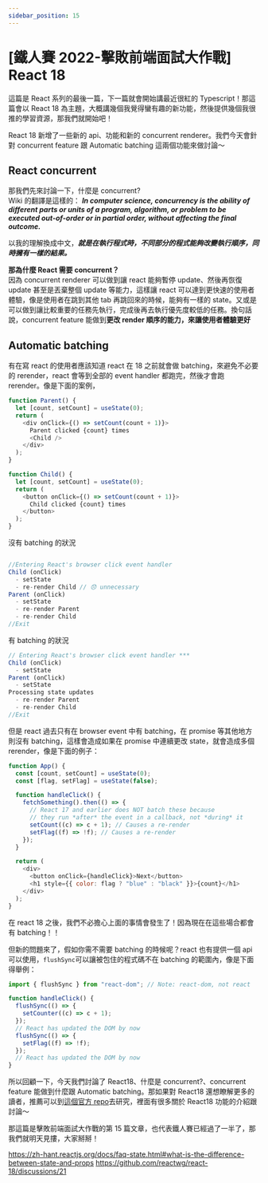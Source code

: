 ```yaml
---
sidebar_position: 15
---
```


# [鐵人賽 2022-擊敗前端面試大作戰] React 18

這篇是 React 系列的最後一篇，下一篇就會開始講最近很紅的 Typescript！那這篇會以 React 18 為主題，大概講幾個我覺得蠻有趣的新功能，然後提供幾個我很推的學習資源，那我們就開始吧！

React 18 新增了一些新的 api、功能和新的 concurrent renderer。我們今天會針對 concurrent feature 跟 Automatic batching 這兩個功能來做討論～

## React concurrent

那我們先來討論一下，什麼是 concurrent?  
Wiki 的翻譯是這樣的： **_In computer science, concurrency is the ability of different parts or units of a program, algorithm, or problem to be executed out-of-order or in partial order, without affecting the final outcome._**

以我的理解換成中文，**_就是在執行程式時，不同部分的程式能夠改變執行順序，同時擁有一樣的結果。_**

**那為什麼 React 需要 concurrent？**  
因為 concurrent renderer 可以做到讓 react 能夠暫停 update、然後再恢復 update 甚至是丟棄整個 update 等能力，這樣讓 react 可以達到更快速的使用者體驗，像是使用者在跳到其他 tab 再跳回來的時候，能夠有一樣的 state。又或是可以做到讓比較重要的任務先執行，完成後再去執行優先度較低的任務。換句話說，concurrent feature 能做到**更改 render 順序的能力，來讓使用者體驗更好**

## Automatic batching

有在寫 react 的使用者應該知道 react 在 18 之前就會做 batching，來避免不必要的 rerender，react 會等到全部的 event handler 都跑完，然後才會跑 rerender。像是下面的案例，

```js
function Parent() {
  let [count, setCount] = useState(0);
  return (
    <div onClick={() => setCount(count + 1)}>
      Parent clicked {count} times
      <Child />
    </div>
  );
}

function Child() {
  let [count, setCount] = useState(0);
  return (
    <button onClick={() => setCount(count + 1)}>
      Child clicked {count} times
    </button>
  );
}
```

沒有 batching 的狀況

```js

//Entering React's browser click event handler
Child (onClick)
  - setState
  - re-render Child // 😞 unnecessary
Parent (onClick)
  - setState
  - re-render Parent
  - re-render Child
//Exit

```

有 batching 的狀況

```js
// Entering React's browser click event handler ***
Child (onClick)
  - setState
Parent (onClick)
  - setState
Processing state updates
  - re-render Parent
  - re-render Child
//Exit

```

但是 react 過去只有在 browser event 中有 batching，在 promise 等其他地方則沒有 batching，這樣會造成如果在 promise 中連續更改 state，就會造成多個 rerender，像是下面的例子：

```js
function App() {
  const [count, setCount] = useState(0);
  const [flag, setFlag] = useState(false);

  function handleClick() {
    fetchSomething().then(() => {
      // React 17 and earlier does NOT batch these because
      // they run *after* the event in a callback, not *during* it
      setCount((c) => c + 1); // Causes a re-render
      setFlag((f) => !f); // Causes a re-render
    });
  }

  return (
    <div>
      <button onClick={handleClick}>Next</button>
      <h1 style={{ color: flag ? "blue" : "black" }}>{count}</h1>
    </div>
  );
}
```

在 react 18 之後，我們不必擔心上面的事情會發生了！因為現在在這些場合都會有 batching！！

但新的問題來了，假如你需不需要 batching 的時候呢？react 也有提供一個 api 可以使用，`flushSync`可以讓被包住的程式碼不在 batching 的範圍內，像是下面得舉例：

```js
import { flushSync } from "react-dom"; // Note: react-dom, not react

function handleClick() {
  flushSync(() => {
    setCounter((c) => c + 1);
  });
  // React has updated the DOM by now
  flushSync(() => {
    setFlag((f) => !f);
  });
  // React has updated the DOM by now
}
```

所以回顧一下，今天我們討論了 React18、什麼是 concurrent?、concurrent feature 能做到什麼跟 Automatic batching。那如果對 React18 還想瞭解更多的讀者，推薦可以到[這個官方 repo](https://github.com/reactwg/react-18)去研究，裡面有很多關於 React18 功能的介紹跟討論～

那這篇是擊敗前端面試大作戰的第 15 篇文章，也代表鐵人賽已經過了一半了，那我們就明天見摟，大家掰掰！

https://zh-hant.reactjs.org/docs/faq-state.html#what-is-the-difference-between-state-and-props
https://github.com/reactwg/react-18/discussions/21
